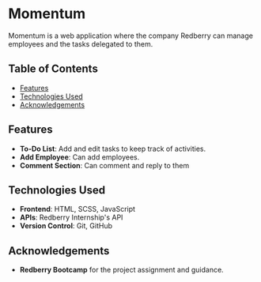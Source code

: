 # Momentum

Momentum is a web application where the company Redberry can manage employees and the tasks delegated to them.
## Table of Contents

- [Features](#features)
- [Technologies Used](#technologies-used)
- [Acknowledgements](#acknowledgements)

## Features

- **To-Do List**: Add and edit tasks to keep track of activities.
- **Add Employee**: Can add employees.
- **Comment Section**: Can comment and reply to them


## Technologies Used

- **Frontend**: HTML, SCSS, JavaScript
- **APIs**: Redberry Internship's API
- **Version Control**: Git, GitHub
  

## Acknowledgements

- **Redberry Bootcamp** for the project assignment and guidance.
